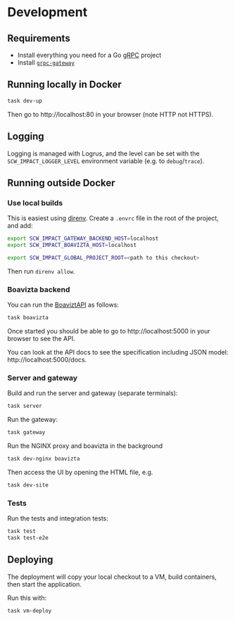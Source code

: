 # Development

## Requirements

- Install everything you need for a Go [gRPC](https://grpc.io/docs/languages/go/quickstart/) project
- Install [`grpc-gateway`](https://github.com/grpc-ecosystem/grpc-gateway)

## Running locally in Docker

```bash
task dev-up
```

Then go to http://localhost:80 in your browser (note HTTP not HTTPS).

## Logging

Logging is managed with Logrus, and the level can be set with the `SCW_IMPACT_LOGGER_LEVEL` environment variable (e.g. to `debug`/`trace`).

## Running outside Docker

### Use local builds

This is easiest using [direnv](https://direnv.net/). Create a `.envrc` file in the root of the project, and add:

```bash
export SCW_IMPACT_GATEWAY_BACKEND_HOST=localhost
export SCW_IMPACT_BOAVIZTA_HOST=localhost

export SCW_IMPACT_GLOBAL_PROJECT_ROOT=<path to this checkout>
```

Then run `direnv allow`.

### Boavizta backend

You can run the [BoaviztAPI](https://github.com/Boavizta/boaviztapi) as follows:

```bash
task boavizta
```

Once started you should be able to go to http://localhost:5000 in your browser to see the API.

You can look at the API docs to see the specification including JSON model: http://localhost:5000/docs.

### Server and gateway

Build and run the server and gateway (separate terminals):

```bash
task server
```

Run the gateway:

```bash
task gateway
```

Run the NGINX proxy and boavizta in the background

```bash
task dev-nginx boavizta
```

Then access the UI by opening the HTML file, e.g.

```bash
task dev-site
```

### Tests

Run the tests and integration tests:

```bash
task test
task test-e2e
```

## Deploying

The deployment will copy your local checkout to a VM, build containers, then start the application.

Run this with:

```bash
task vm-deploy
```
